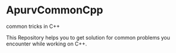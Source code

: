 # ApurvCommonCpp
common tricks in C++

This Repository helps you to get solution for common problems you encounter while working on C++.
